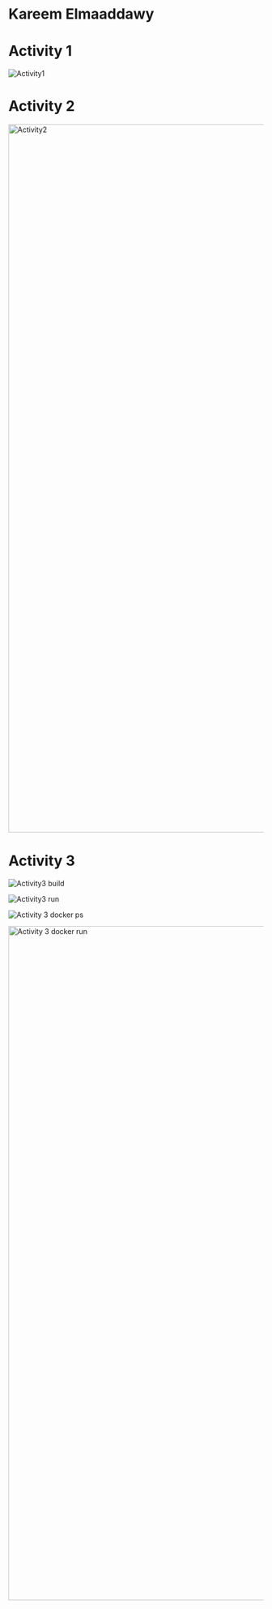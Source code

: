 # Kareem Elmaaddawy
# Activity 1
![Activity1](https://github.com/KareemElMaaddawy/ECE444-F2023-Lab1/assets/83250816/b3e4af5d-65f1-4cb5-87eb-58b31cc34bfc)

# Activity 2
<img width="1400" alt="Activity2" src="https://github.com/KareemElMaaddawy/ECE444-F2023-Lab1/assets/83250816/b539c43c-b4b4-4b95-a56f-8beca4521127">

# Activity 3
![Activity3 build](https://github.com/KareemElMaaddawy/ECE444-F2023-Lab1/assets/83250816/8160361e-4a00-4b13-9a27-c06c22c8f0bc)

![Activity3 run](https://github.com/KareemElMaaddawy/ECE444-F2023-Lab1/assets/83250816/50907b62-ec3a-48e1-92a9-7c894ae9445a)

![Activity 3 docker ps](https://github.com/KareemElMaaddawy/ECE444-F2023-Lab1/assets/83250816/6b9556f8-fecd-4c6a-abd9-342b17e68b6c)

<img width="1333" alt="Activity 3 docker run" src="https://github.com/KareemElMaaddawy/ECE444-F2023-Lab1/assets/83250816/aa6c4511-8482-4c41-b3c7-97dabfe76435">

